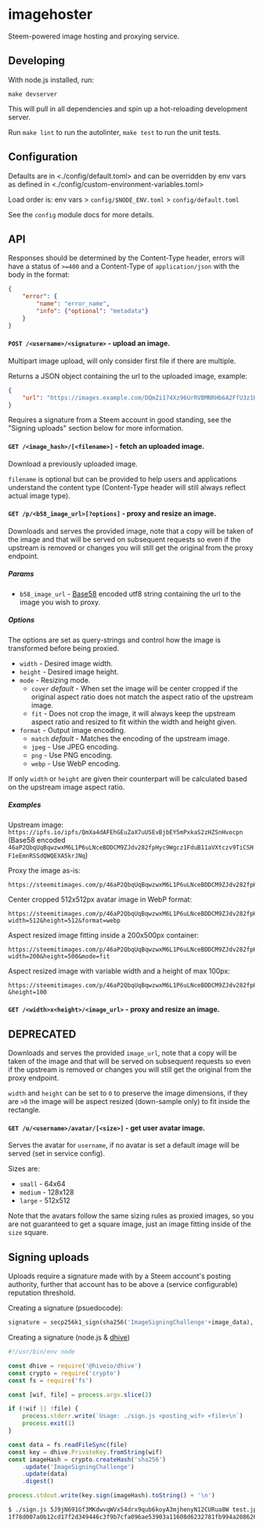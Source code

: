 
imagehoster
===========

Steem-powered image hosting and proxying service.


Developing
----------

With node.js installed, run:

```
make devserver
```

This will pull in all dependencies and spin up a hot-reloading development server.

Run `make lint` to run the autolinter, `make test` to run the unit tests.


Configuration
-------------

Defaults are in <./config/default.toml> and can be overridden by env vars as defined in <./config/custom-environment-variables.toml>

Load order is: env vars > `config/$NODE_ENV.toml` > `config/default.toml`

See the `config` module docs for more details.


API
---

Responses should be determined by the Content-Type header, errors will have a status of `>=400` and a Content-Type of `application/json` with the body in the format:

```json
{
    "error": {
        "name": "error_name",
        "info": {"optional": "metadata"}
    }
}
```

#### `POST /<username>/<signature>` - upload an image.

Multipart image upload, will only consider first file if there are multiple.

Returns a JSON object containing the url to the uploaded image, example:

```json
{
    "url": "https://images.example.com/DQmZi174Xz96UrRVBMNRHb6A2FfU3z1HRPwPPQCgSMgdiUT/test.jpg"
}
```

Requires a signature from a Steem account in good standing, see the "Signing uploads" section below for more information.


#### `GET /<image_hash>/[<filename>]` - fetch an uploaded image.

Download a previously uploaded image.

`filename` is optional but can be provided to help users and applications understand the content type (Content-Type header will still always reflect actual image type).


#### `GET /p/<b58_image_url>[?options]` - proxy and resize an image.

Downloads and serves the provided image, note that a copy will be taken of the image and that will be served on subsequent requests so even if the upstream is removed or changes you will still get the original from the proxy endpoint.

##### Params

  * `b58_image_url` - [Base58](https://en.wikipedia.org/wiki/Base58) encoded utf8 string containing the url to the image you wish to proxy.

##### Options

The options are set as query-strings and control how the image is transformed before being proxied.

  * `width` - Desired image width.
  * `height` - Desired image height.
  * `mode` - Resizing mode.
    * `cover` *default* - When set the image will be center cropped if the original aspect ratio does not match the aspect ratio of the upstream image.
    * `fit` - Does not crop the image, it will always keep the upstream aspect ratio and resized to fit within the width and height given.
  * `format` - Output image encoding.
    * `match` *default* - Matches the encoding of the upstream image.
    * `jpeg` - Use JPEG encoding.
    * `png` - Use PNG encoding.
    * `webp` - Use WebP encoding.

If only `width` or `height` are given their counterpart will be calculated based on the upstream image aspect ratio.

##### Examples

Upstream image: `https://ipfs.io/ipfs/QmXa4dAFEhGEuZaX7uUSEvBjbEY5mPxkaS2zHZSnHvocpn` (Base58 encoded `46aP2QbqUqBqwzwxM6L1P6uLNceBDDCM9ZJdv282fpHyc9Wgcz1FduB11aVXtczv9TiCSHF1eEmnRSSdQWQEXA5krJNq`)

Proxy the image as-is:
```
https://steemitimages.com/p/46aP2QbqUqBqwzwxM6L1P6uLNceBDDCM9ZJdv282fpHyc9Wgcz1FduB11aVXtczv9TiCSHF1eEmnRSSdQWQEXA5krJNq
```

Center cropped 512x512px avatar image in WebP format:
```
https://steemitimages.com/p/46aP2QbqUqBqwzwxM6L1P6uLNceBDDCM9ZJdv282fpHyc9Wgcz1FduB11aVXtczv9TiCSHF1eEmnRSSdQWQEXA5krJNq?width=512&height=512&format=webp
```

Aspect resized image fitting inside a 200x500px container:
```
https://steemitimages.com/p/46aP2QbqUqBqwzwxM6L1P6uLNceBDDCM9ZJdv282fpHyc9Wgcz1FduB11aVXtczv9TiCSHF1eEmnRSSdQWQEXA5krJNq?width=200&height=500&mode=fit
```

Aspect resized image with variable width and a height of max 100px:
```
https://steemitimages.com/p/46aP2QbqUqBqwzwxM6L1P6uLNceBDDCM9ZJdv282fpHyc9Wgcz1FduB11aVXtczv9TiCSHF1eEmnRSSdQWQEXA5krJNq?&height=100
```

#### `GET /<width>x<height>/<image_url>` - proxy and resize an image.

## DEPRECATED

Downloads and serves the provided `image_url`, note that a copy will be taken of the image and that will be served on subsequent requests so even if the upstream is removed or changes you will still get the original from the proxy endpoint.

`width` and `height` can be set to `0` to preserve the image dimensions, if they are `>0` the image will be aspect resized (down-sample only) to fit inside the rectangle.

#### `GET /u/<username>/avatar/[<size>]` - get user avatar image.

Serves the avatar for `username`, if no avatar is set a default image will be served (set in service config).

Sizes are:

  * `small` - 64x64
  * `medium` - 128x128
  * `large` - 512x512

Note that the avatars follow the same sizing rules as proxied images, so you are not guaranteed to get a square image, just an image fitting inside of the `size` square.


Signing uploads
---------------

Uploads require a signature made with by a Steem account's posting authority, further that account has to be above a (service configurable) reputation threshold.

Creating a signature (psuedocode):

```python
signature = secp256k1_sign(sha256('ImageSigningChallenge'+image_data), account_private_posting_key)
```

Creating a signature (node.js & [dhive](https://github.com/openhive-network/dhive))

```js
#!/usr/bin/env node

const dhive = require('@hiveio/dhive')
const crypto = require('crypto')
const fs = require('fs')

const [wif, file] = process.argv.slice(2)

if (!wif || !file) {
    process.stderr.write(`Usage: ./sign.js <posting_wif> <file>\n`)
    process.exit(1)
}

const data = fs.readFileSync(file)
const key = dhive.PrivateKey.fromString(wif)
const imageHash = crypto.createHash('sha256')
    .update('ImageSigningChallenge')
    .update(data)
    .digest()

process.stdout.write(key.sign(imageHash).toString() + '\n')
```

```sh
$ ./sign.js 5J9jN691Gf3MKdwvqWVx54drx9qub6koyA3mjhenyN12CURua8W test.jpg
1f78d007a0b12cd17f2d349446c3f9b7cfa096ae53903a11608d6232781fb994a2086263f21e4da831d2a2b0b372f701b83042a629ba3d87791d05f393d5504db2
```
